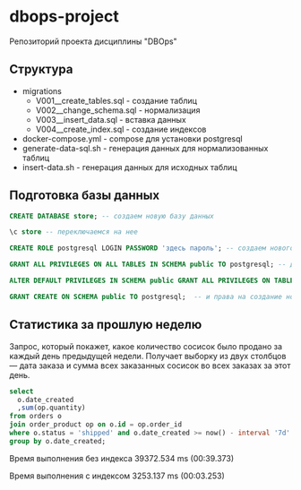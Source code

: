 # dbops-project
Репозиторий проекта дисциплины "DBOps"

## Структура
- migrations
  - V001__create_tables.sql - создание таблиц
  - V002__change_schema.sql - нормализация
  - V003__insert_data.sql - вставка данных
  - V004__create_index.sql - создание индексов
- docker-compose.yml - compose для установки postgresql
- generate-data-sql.sh - генерация данных для нормализованных таблиц
- insert-data.sh - генерация данных для исходных таблиц

## Подготовка базы данных

```sql
CREATE DATABASE store; -- создаем новую базу данных

\c store -- переключаемся на нее

CREATE ROLE postgresql LOGIN PASSWORD 'здесь пароль'; -- создаем нового пользователя

GRANT ALL PRIVILEGES ON ALL TABLES IN SCHEMA public TO postgresql; -- даем ему права на все таблицы в базе store

ALTER DEFAULT PRIVILEGES IN SCHEMA public GRANT ALL PRIVILEGES ON TABLES TO postgresql;  -- и на новые создаваемые таблицы тоже

GRANT CREATE ON SCHEMA public TO postgresql;  -- и права на создание новых
```

## Статистика за прошлую неделю

Запрос, который покажет, какое количество сосисок было продано за каждый день предыдущей недели. Получает выборку из двух столбцов — дата заказа и сумма всех заказанных сосисок во всех заказах за этот день.

```sql
select
  o.date_created
  ,sum(op.quantity)
from orders o
join order_product op on o.id = op.order_id
where o.status = 'shipped' and o.date_created >= now() - interval '7d'
group by o.date_created;
```

Время выполнения без индекса 39372.534 ms (00:39.373)

Время выполнения с индексом 3253.137 ms (00:03.253)